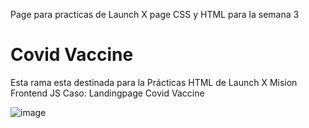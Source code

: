 Page para practicas de Launch X page CSS y HTML para la semana 3
# Covid Vaccine
Esta rama esta destinada para la Prácticas HTML de Launch X Mision Frontend JS Caso: Landingpage Covid Vaccine

![image](https://user-images.githubusercontent.com/55168564/158289739-20d232ef-f397-4715-aaec-7d46488ea49e.png)
